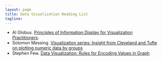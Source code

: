 ```yaml
---
layout: page
title: Data Visualization Reading List
tagline: 
---
```



* Al Globus. [Principles of Information Display for Visualization Practitioners](http://www2.cs.uregina.ca/~rbm/cs100/notes/spreadsheets/tufte_paper.html). 
* Solomon Messing. [Visualization series: Insight from Cleveland and Tufte on plotting numeric data by groups](https://solomonmessing.wordpress.com/2012/03/04/visualization-series-insight-from-cleveland-and-tufte-on-plotting-numeric-data-by-groups/)
* Stephen Few. [Data Visualization: Rules for Encoding Values in Graph](http://www.perceptualedge.com/articles/b-eye/encoding_values_in_graph.pdf)